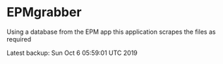 # EPMgrabber
Using a database from the EPM app this application scrapes the files as required


Latest backup: Sun Oct 6 05:59:01 UTC 2019
